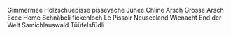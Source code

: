 Gimmermee
Holzschuepisse
pissevache
Juhee
Chline Arsch Grosse Arsch
Ecce Home
Schnäbeli
fickenloch
Le Pissoir
Neuseeland
Wienacht 
End der Welt
Samichlauswald
Tüüfelsfüdli
